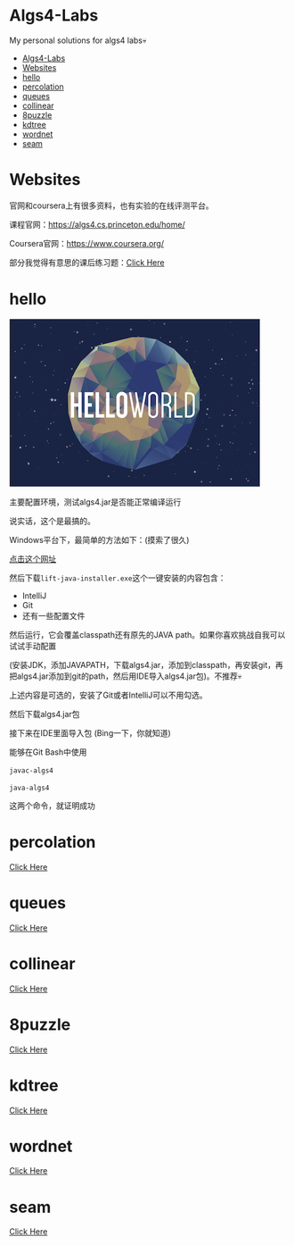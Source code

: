 # Algs4-Labs
My personal solutions for algs4 labs💀

- [Algs4-Labs](#algs4-labs)
- [Websites](#websites)
- [hello](#hello)
- [percolation](#percolation)
- [queues](#queues)
- [collinear](#collinear)
- [8puzzle](#8puzzle)
- [kdtree](#kdtree)
- [wordnet](#wordnet)
- [seam](#seam)

# Websites

官网和coursera上有很多资料，也有实验的在线评测平台。

课程官网：https://algs4.cs.princeton.edu/home/

Coursera官网：https://www.coursera.org/

部分我觉得有意思的课后练习题：[Click Here](/Exercises/assignments.md)

# hello

![hello world!](/img/logo.png)

主要配置环境，测试algs4.jar是否能正常编译运行

说实话，这个是最搞的。

Windows平台下，最简单的方法如下：(摸索了很久)

[点击这个网址](https://lift.cs.princeton.edu/java/windows/)

然后下载`lift-java-installer.exe`这个一键安装的内容包含：

* IntelliJ
* Git
* 还有一些配置文件


然后运行，它会覆盖classpath还有原先的JAVA path。如果你喜欢挑战自我可以试试手动配置

(安装JDK，添加JAVAPATH，下载algs4.jar，添加到classpath，再安装git，再把algs4.jar添加到git的path，然后用IDE导入algs4.jar包)。不推荐💀

上述内容是可选的，安装了Git或者IntelliJ可以不用勾选。

然后下载algs4.jar包

接下来在IDE里面导入包 (Bing一下，你就知道)

能够在Git Bash中使用

`javac-algs4`

`java-algs4`

这两个命令，就证明成功

# percolation

[Click Here](Percolation.md)

# queues

[Click Here](Queues.md)

# collinear

[Click Here](Collinear.md)

# 8puzzle

[Click Here](8puzzle.md)

# kdtree

[Click Here](KdTree.md)

# wordnet

[Click Here](WordNet.md)

# seam

[Click Here](Seam.md)